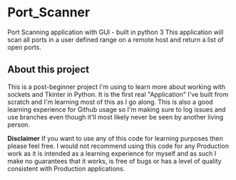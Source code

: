 # Port_Scanner
Port Scanning application with GUI - built in python 3
This application will scan all ports in a user defined range on a remote host and return a list of open ports.

## About this project
This is a post-beginner project I'm using to learn more about working with sockets and Tkinter in Python.
It is the first real "Application" I've built from scratch and I'm learning most of this as I go along.
This is also a good learning experience for Github usage so I'm making sure to log issues and use branches even though it'll most likely never be seen by another living person.

**Disclaimer**
If you want to use any of this code for learning purposes then please feel free.
I would not recommend using this code for any Production work as it is intended as a learning experience for myself and as such I make no guarantees that it works, is free of bugs or has a level of quality consistent with Production applications.

